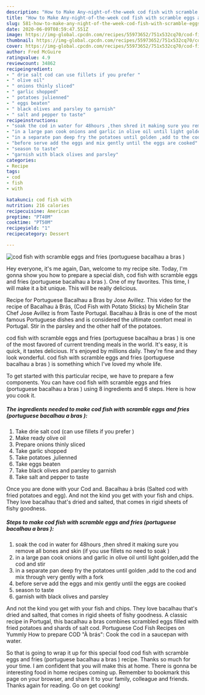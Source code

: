 ```yaml
---
description: "How to Make Any-night-of-the-week cod fish with scramble eggs and fries (portuguese bacalhau a bras )"
title: "How to Make Any-night-of-the-week cod fish with scramble eggs and fries (portuguese bacalhau a bras )"
slug: 581-how-to-make-any-night-of-the-week-cod-fish-with-scramble-eggs-and-fries-portuguese-bacalhau-a-bras
date: 2020-06-09T08:59:47.551Z
image: https://img-global.cpcdn.com/recipes/55973652/751x532cq70/cod-fish-with-scramble-eggs-and-fries-portuguese-bacalhau-a-bras-recipe-main-photo.jpg
thumbnail: https://img-global.cpcdn.com/recipes/55973652/751x532cq70/cod-fish-with-scramble-eggs-and-fries-portuguese-bacalhau-a-bras-recipe-main-photo.jpg
cover: https://img-global.cpcdn.com/recipes/55973652/751x532cq70/cod-fish-with-scramble-eggs-and-fries-portuguese-bacalhau-a-bras-recipe-main-photo.jpg
author: Fred McGuire
ratingvalue: 4.9
reviewcount: 34862
recipeingredient:
- " drie salt cod can use fillets if you prefer "
- " olive oil"
- " onions thinly sliced"
- " garlic shopped"
- " potatoes julienned"
- " eggs beaten"
- " black olives and parsley to garnish"
- " salt and pepper to taste"
recipeinstructions:
- "soak the cod in water for 48hours ,then shred it making sure you remove all bones and skin (if you use fillets no need to soak )"
- "in a large pan cook onions and garlic in olive oil until light golden,add the cod and stir"
- "in a separate pan deep fry the potatoes until golden ,add to the cod and mix through very gently with a fork"
- "before serve add the eggs and mix gently until the eggs are cooked"
- "season to taste"
- "garnish with black olives and parsley"
categories:
- Recipe
tags:
- cod
- fish
- with

katakunci: cod fish with 
nutrition: 216 calories
recipecuisine: American
preptime: "PT40M"
cooktime: "PT50M"
recipeyield: "1"
recipecategory: Dessert

---
```



![cod fish with scramble eggs and fries (portuguese bacalhau a bras )](https://img-global.cpcdn.com/recipes/55973652/751x532cq70/cod-fish-with-scramble-eggs-and-fries-portuguese-bacalhau-a-bras-recipe-main-photo.jpg)

Hey everyone, it's me again, Dan, welcome to my recipe site. Today, I'm gonna show you how to prepare a special dish, cod fish with scramble eggs and fries (portuguese bacalhau a bras ). One of my favorites. This time, I will make it a bit unique. This will be really delicious.

Recipe for Portuguese Bacalhau a Bras by Jose Avillez. This video for the recipe of Bacalhau à Brás, (Cod Fish with Potato Sticks) by Michelin Star Chef Jose Avillez is from Taste Portugal. Bacalhau à Brás is one of the most famous Portuguese dishes and is considered the ultimate comfort meal in Portugal. Stir in the parsley and the other half of the potatoes.

cod fish with scramble eggs and fries (portuguese bacalhau a bras ) is one of the most favored of current trending meals in the world. It's easy, it is quick, it tastes delicious. It's enjoyed by millions daily. They're fine and they look wonderful. cod fish with scramble eggs and fries (portuguese bacalhau a bras ) is something which I've loved my whole life.


To get started with this particular recipe, we have to prepare a few components. You can have cod fish with scramble eggs and fries (portuguese bacalhau a bras ) using 8 ingredients and 6 steps. Here is how you cook it.

<!--inarticleads1-->

##### The ingredients needed to make cod fish with scramble eggs and fries (portuguese bacalhau a bras ):

1. Take  drie salt cod (can use fillets if you prefer )
1. Make ready  olive oil
1. Prepare  onions thinly sliced
1. Take  garlic shopped
1. Take  potatoes ,julienned
1. Take  eggs beaten
1. Take  black olives and parsley to garnish
1. Take  salt and pepper to taste


Once you are done with your Cod and. Bacalhau à brás (Salted cod with fried potatoes and egg). And not the kind you get with your fish and chips. They love bacalhau that&#39;s dried and salted, that comes in rigid sheets of fishy goodness. 

<!--inarticleads2-->

##### Steps to make cod fish with scramble eggs and fries (portuguese bacalhau a bras ):

1. soak the cod in water for 48hours ,then shred it making sure you remove all bones and skin (if you use fillets no need to soak )
1. in a large pan cook onions and garlic in olive oil until light golden,add the cod and stir
1. in a separate pan deep fry the potatoes until golden ,add to the cod and mix through very gently with a fork
1. before serve add the eggs and mix gently until the eggs are cooked
1. season to taste
1. garnish with black olives and parsley


And not the kind you get with your fish and chips. They love bacalhau that&#39;s dried and salted, that comes in rigid sheets of fishy goodness. A classic recipe in Portugal, this bacalhau a bras combines scrambled eggs filled with fried potatoes and shards of salt cod. Portuguese Cod Fish Recipes on Yummly How to prepare COD &#34;À brás&#34;: Cook the cod in a saucepan with water. 

So that is going to wrap it up for this special food cod fish with scramble eggs and fries (portuguese bacalhau a bras ) recipe. Thanks so much for your time. I am confident that you will make this at home. There is gonna be interesting food in home recipes coming up. Remember to bookmark this page on your browser, and share it to your family, colleague and friends. Thanks again for reading. Go on get cooking!
